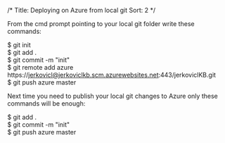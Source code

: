/*
Title: Deploying on Azure from local git
Sort: 2
*/

From the cmd prompt pointing to your local git folder write these commands:

$ git init  
$ git add .  
$ git commit -m "init"  
$ git remote add azure https://jerkovicl@jerkoviclkb.scm.azurewebsites.net:443/jerkoviclKB.git  
$ git push azure master  

Next time you need to publish your local git changes to Azure only these commands will be enough:

$ git add .  
$ git commit -m "init"  
$ git push azure master  
